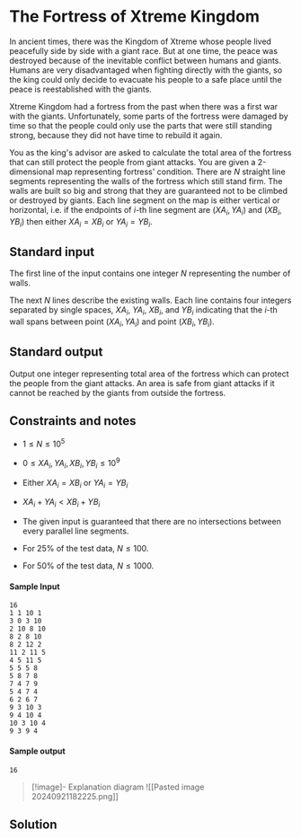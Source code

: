 # The Fortress of Xtreme Kingdom

In ancient times, there was the Kingdom of Xtreme whose people lived peacefully side by side with a giant race. But at one time, the peace was destroyed because of the inevitable conflict between humans and giants. Humans are very disadvantaged when fighting directly with the giants, so the king could only decide to evacuate his people to a safe place until the peace is reestablished with the giants.

Xtreme Kingdom had a fortress from the past when there was a first war with the giants. Unfortunately, some parts of the fortress were damaged by time so that the people could only use the parts that were still standing strong, because they did not have time to rebuild it again.

You as the king's advisor are asked to calculate the total area of the fortress that can still protect the people from giant attacks. You are given a 2-dimensional map representing fortress' condition. There are $N$ straight line segments representing the walls of the fortress which still stand firm. The walls are built so big and strong that they are guaranteed not to be climbed or destroyed by giants. Each line segment on the map is either vertical or horizontal, i.e. if the endpoints of $i$-th line segment are $(XA_i, YA_i)$ and $(XB_i, YB_i)$ then either $XA_i = XB_i$ or $YA_i = YB_i$.

## Standard input

The first line of the input contains one integer $N$ representing the number of walls.

The next $N$ lines describe the existing walls. Each line contains four integers separated by single spaces, $XA_i$, $YA_i$, $XB_i$, and $YB_i$ indicating that the $i$-th wall spans between point $(XA_i, YA_i)$ and point $(XB_i, YB_i)$.

## Standard output

Output one integer representing total area of the fortress which can protect the people from the giant attacks. An area is safe from giant attacks if it cannot be reached by the giants from outside the fortress.

## Constraints and notes

- $1 \leq N \leq 10^5$
- $0 \leq XA_i, YA_i, XB_i, YB_i \leq 10^9$
- Either $XA_i = XB_i$ or $YA_i = YB_i$
- $XA_i + YA_i < XB_i + YB_i$
- The given input is guaranteed that there are no intersections between every parallel line segments.

- For 25% of the test data, $N \leq 100$.
- For 50% of the test data, $N \leq 1000$.

#### Sample Input
```
16
1 1 10 1
3 0 3 10
2 10 8 10
8 2 8 10
8 2 12 2
11 2 11 5
4 5 11 5
5 5 5 8
5 8 7 8
7 4 7 9
5 4 7 4
6 2 6 7
9 3 10 3
9 4 10 4
10 3 10 4
9 3 9 4
```

#### Sample output
```
16
```

> [!image]- Explanation diagram
> ![[Pasted image 20240921182225.png]]

## Solution
